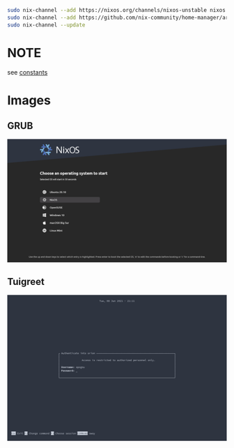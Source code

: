 ```bash
sudo nix-channel --add https://nixos.org/channels/nixos-unstable nixos
sudo nix-channel --add https://github.com/nix-community/home-manager/archive/master.tar.gz home-manager
sudo nix-channel --update
```

# NOTE
see [constants](./home/constants.example.nix)

# Images
## GRUB
![GRUB](./assets/ss_distro-grub-themes.png)
## Tuigreet
![Tuigreet](./assets/ss_tuigreet.png)